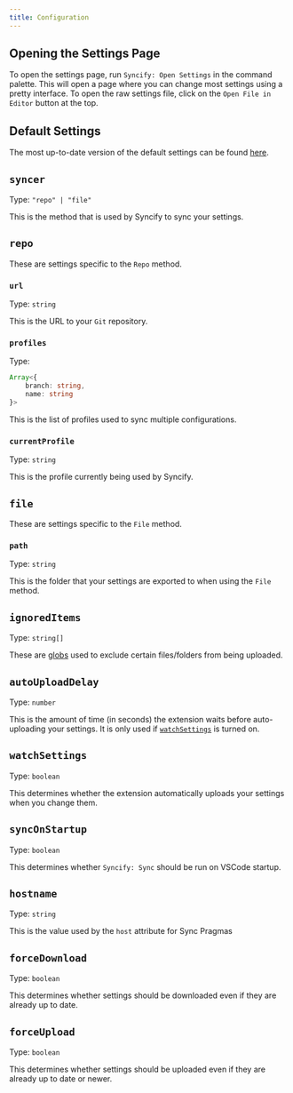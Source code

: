 ```yaml
---
title: Configuration
---
```


## Opening the Settings Page

To open the settings page, run `Syncify: Open Settings` in the command palette. This will open a page where you can change most settings using a pretty interface. To open the raw settings file, click on the `Open File in Editor` button at the top.

## Default Settings

The most up-to-date version of the default settings can be found [here][defaultsettings].

## `syncer`

Type: `"repo" | "file"`

This is the method that is used by Syncify to sync your settings.

## `repo`

These are settings specific to the `Repo` method.

### `url`

Type: `string`

This is the URL to your `Git` repository.

### `profiles`

Type:

```ts
Array<{
	branch: string,
	name: string
}>
```

This is the list of profiles used to sync multiple configurations.

### `currentProfile`

Type: `string`

This is the profile currently being used by Syncify.

## `file`

These are settings specific to the `File` method.

### `path`

Type: `string`

This is the folder that your settings are exported to when using the `File` method.

## `ignoredItems`

Type: `string[]`

These are [globs](https://en.wikipedia.org/wiki/Glob_%28programming%29) used to exclude certain files/folders from being uploaded.

## `autoUploadDelay`

Type: `number`

This is the amount of time (in seconds) the extension waits before auto-uploading your settings. It is only used if [`watchSettings`](#watch-settings) is turned on.

## `watchSettings`

Type: `boolean`

This determines whether the extension automatically uploads your settings when you change them.

## `syncOnStartup`

Type: `boolean`

This determines whether `Syncify: Sync` should be run on VSCode startup.

## `hostname`

Type: `string`

This is the value used by the `host` attribute for Sync Pragmas

## `forceDownload`

Type: `boolean`

This determines whether settings should be downloaded even if they are already up to date.

## `forceUpload`

Type: `boolean`

This determines whether settings should be uploaded even if they are already up to date or newer.

[defaultsettings]: https://github.com/arnohovhannisyan/vscode-syncify/blob/master/src/models/settings.ts
